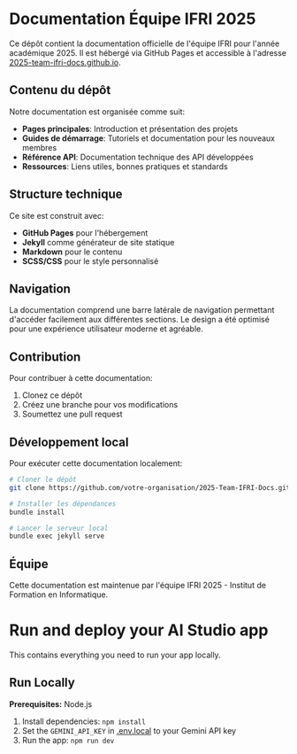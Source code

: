 # Documentation Équipe IFRI 2025

Ce dépôt contient la documentation officielle de l'équipe IFRI pour l'année académique 2025. Il est hébergé via GitHub Pages et accessible à l'adresse [2025-team-ifri-docs.github.io](https://2025-team-ifri-docs.github.io).

## Contenu du dépôt

Notre documentation est organisée comme suit:

- **Pages principales**: Introduction et présentation des projets
- **Guides de démarrage**: Tutoriels et documentation pour les nouveaux membres
- **Référence API**: Documentation technique des API développées
- **Ressources**: Liens utiles, bonnes pratiques et standards

## Structure technique

Ce site est construit avec:
- **GitHub Pages** pour l'hébergement
- **Jekyll** comme générateur de site statique
- **Markdown** pour le contenu
- **SCSS/CSS** pour le style personnalisé

## Navigation

La documentation comprend une barre latérale de navigation permettant d'accéder facilement aux différentes sections. Le design a été optimisé pour une expérience utilisateur moderne et agréable.

## Contribution

Pour contribuer à cette documentation:

1. Clonez ce dépôt
2. Créez une branche pour vos modifications
3. Soumettez une pull request

## Développement local

Pour exécuter cette documentation localement:

```bash
# Cloner le dépôt
git clone https://github.com/votre-organisation/2025-Team-IFRI-Docs.git

# Installer les dépendances
bundle install

# Lancer le serveur local
bundle exec jekyll serve
```

## Équipe

Cette documentation est maintenue par l'équipe IFRI 2025 - Institut de Formation en Informatique.

# Run and deploy your AI Studio app

This contains everything you need to run your app locally.

## Run Locally

**Prerequisites:**  Node.js


1. Install dependencies:
   `npm install`
2. Set the `GEMINI_API_KEY` in [.env.local](.env.local) to your Gemini API key
3. Run the app:
   `npm run dev`
